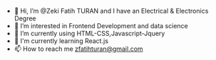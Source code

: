 - 👋 Hi, I’m @Zeki Fatih TURAN and I have an Electrical & Electronics Degree
- 👀 I’m interested in Frontend Development and data science
- 🌱 I’m currently using HTML-CSS,Javascript-Jquery
- 🌱 I'm currently learning React.js 
- 📫 How to reach me zfatihturan@gmail.com

<!---
ZeckeyBay/ZeckeyBay is a ✨ special ✨ repository because its `README.md` (this file) appears on your GitHub profile.
You can click the Preview link to take a look at your changes.
--->
